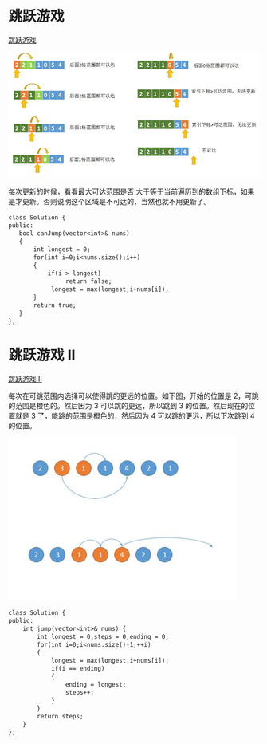 # 跳跃游戏

[跳跃游戏](https://leetcode-cn.com/problems/jump-game/)

![](../../img/jump_game.png)

每次更新的时候，看看最大可达范围是否 大于等于当前遍历到的数组下标，如果是才更新。否则说明这个区域是不可达的，当然也就不用更新了。

```
class Solution {
public:
   bool canJump(vector<int>& nums) 
   {
       int longest = 0;
       for(int i=0;i<nums.size();i++)
       {
           if(i > longest)
                return false;
            longest = max(longest,i+nums[i]);
       }
       return true;
   }
};
```

# 跳跃游戏 II

[跳跃游戏 II](https://leetcode-cn.com/problems/jump-game-ii/)

每次在可跳范围内选择可以使得跳的更远的位置。如下图，开始的位置是 2，可跳的范围是橙色的。然后因为 3 可以跳的更远，所以跳到 3 的位置。然后现在的位置就是 3 了，能跳的范围是橙色的，然后因为 4 可以跳的更远，所以下次跳到 4 的位置。

![](../../img/jump_game2.png)

```
class Solution {
public:
    int jump(vector<int>& nums) {
        int longest = 0,steps = 0,ending = 0;
        for(int i=0;i<nums.size()-1;++i)
        {
            longest = max(longest,i+nums[i]);
            if(i == ending)
            {
                ending = longest;
                steps++;
            }
        }
        return steps;
    }
};
```

